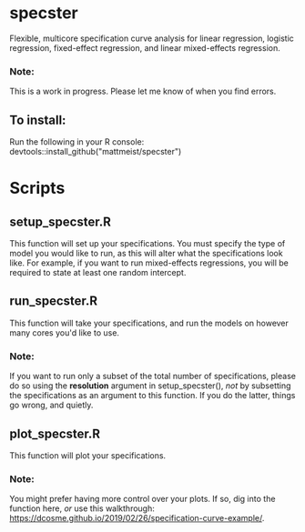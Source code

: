 # specster
Flexible, multicore specification curve analysis for linear regression, logistic regression, fixed-effect regression, and linear mixed-effects regression.

### Note:
This is a work in progress. Please let me know of when you find errors.

## To install:
Run the following in your R console:
devtools::install_github("mattmeist/specster")  

# Scripts

## setup_specster.R
This function will set up your specifications. You must specify the type of model you would like to run, as this will alter what the specifications look like. For example, if you want to run mixed-effects regressions, you will be required to state at least one random intercept.

## run_specster.R
This function will take your specifications, and run the models on however many cores you'd like to use.

### Note:
If you want to run only a subset of the total number of specifications, please do so using the **resolution** argument in setup_specster(), *not* by subsetting the specifications as an argument to this function. If you do the latter, things go wrong, and quietly.

## plot_specster.R
This function will plot your specifications. 

### Note:
You might prefer having more control over your plots. If so, dig into the function here, *or* use this walkthrough: https://dcosme.github.io/2019/02/26/specification-curve-example/.
